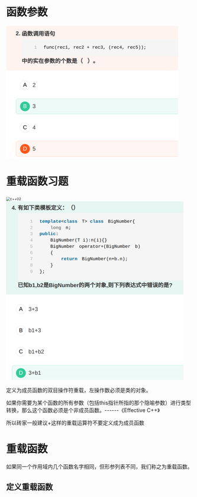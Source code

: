 # 函数参数

<img src="../图片/c++/c++12.png" alt="c++12" style="zoom:50%;" />





# 重载函数习题

<img src="/home/erfenjiao/project/CodeTop/图片/c++/c++02.png" alt="c++02" style="zoom:67%;" />





<img src="../图片/c++/c++14.png" alt="c++14" style="zoom: 50%;" />

定义为成员函数的双目操作符重载，左操作数必须是类的对象。

如果你需要为某个函数的所有参数（包括this指针所指的那个隐喻参数）进行类型转换，那么这个函数必须是个非成员函数。------《Effective C++》 

所以砖家一般建议+这样的重载运算符不要定义成为成员函数 



# 重载函数

如果同一个作用域内几个函数名字相同，但形参列表不同，我们称之为重载函数。

## 定义重载函数